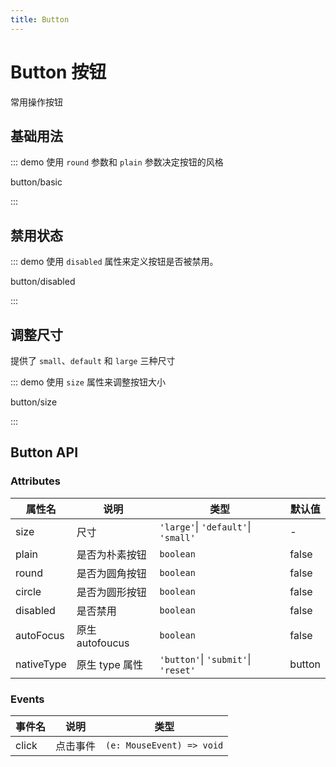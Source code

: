 ```yaml
---
title: Button
---
```


# Button 按钮

常用操作按钮

## 基础用法

::: demo 使用 `round` 参数和 `plain` 参数决定按钮的风格

button/basic

:::

## 禁用状态

::: demo 使用 `disabled` 属性来定义按钮是否被禁用。

button/disabled

:::

## 调整尺寸

提供了 `small`、`default` 和 `large` 三种尺寸

::: demo 使用 `size` 属性来调整按钮大小

button/size

:::

## Button API

### Attributes

| 属性名     | 说明            | 类型                                | 默认值 |
| ---------- | --------------- | ----------------------------------- | ------ |
| size       | 尺寸            | `'large'`\| `'default'`\| `'small'` | -      |
| plain      | 是否为朴素按钮  | `boolean`                           | false  |
| round      | 是否为圆角按钮  | `boolean`                           | false  |
| circle     | 是否为圆形按钮  | `boolean`                           | false  |
| disabled   | 是否禁用        | `boolean`                           | false  |
| autoFocus  | 原生 autofoucus | `boolean`                           | false  |
| nativeType | 原生 type 属性  | `'button'`\| `'submit'`\| `'reset'` | button |

### Events

| 事件名 | 说明     | 类型                    |
| ------ | -------- | ----------------------- |
| click  | 点击事件 | `(e: MouseEvent) => void` |
